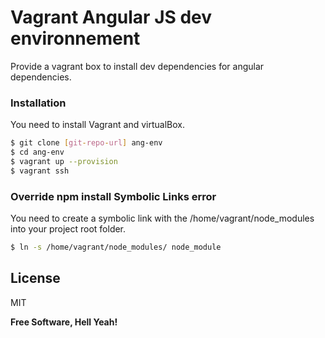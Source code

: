 # Vagrant Angular JS dev environnement 


Provide a vagrant box to install dev dependencies for angular dependencies.

### Installation
You need to install Vagrant and virtualBox.
```sh
$ git clone [git-repo-url] ang-env
$ cd ang-env
$ vagrant up --provision
$ vagrant ssh
```


### Override npm install Symbolic Links error

You need to create a symbolic link with the /home/vagrant/node_modules into your project root folder.

```sh
$ ln -s /home/vagrant/node_modules/ node_module
```


License
----

MIT


**Free Software, Hell Yeah!**

   [git-repo-url]: <https://github.com/OElabed/vagrant-angularjs-dev.git>
  
